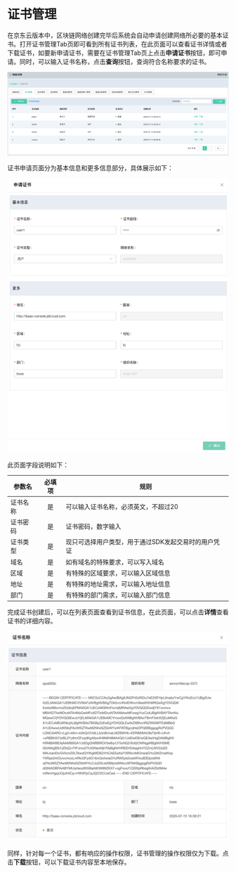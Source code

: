 # 证书管理
在京东云版本中，区块链网络创建完毕后系统会自动申请创建网络所必要的基本证书。打开证书管理Tab页即可看到所有证书列表，在此页面可以查看证书详情或者下载证书，如要新申请证书，需要在证书管理Tab页上点击**申请证书**按钮，即可申请。同时，可以输入证书名称，点击**查询**按钮，查询符合名称要求的证书。

![图片](../../../../../image/JD-Blockchain-Open-Platform/Getting-Started/Pic/consortium27.png)

证书申请页面分为基本信息和更多信息部分，具体展示如下：

![图片](../../../../../image/JD-Blockchain-Open-Platform/Getting-Started/Pic/consortium28.png)

此页面字段说明如下：

|参数名|	必填项|	规则|
|----------|:----------:|------|
|证书名称|	是|	可以输入证书名称，必须英文，不超过20|
|证书密码|	是|	证书密码，数字输入|
|证书类型|	是|	现只可选择用户类型，用于通过SDK发起交易时的用户凭证 |
|域名	|是|	如有域名的特殊要求，可以写入域名|
|区域	|是|	有特殊的区域要求，可以输入区域信息|
|地址|	是|	有特殊的地址需求，可以输入地址信息|
|部门|	是|	有特殊的部门需求，可以输入部门信息|

完成证书创建后，可以在列表页面查看到证书信息，在此页面，可以点击**详情**查看证书的详细内容。

![图片](../../../../../image/JD-Blockchain-Open-Platform/Getting-Started/Pic/consortium29.png)

同样，针对每一个证书，都有响应的操作权限，证书管理的操作权限仅为下载。点击**下载**按钮，可以下载证书内容至本地保存。